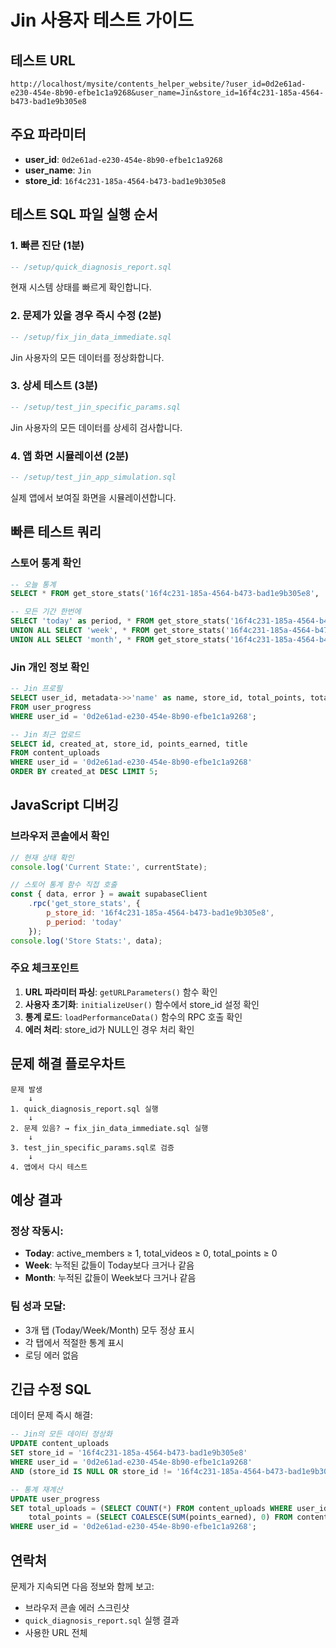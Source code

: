 # Jin 사용자 테스트 가이드

## 테스트 URL
```
http://localhost/mysite/contents_helper_website/?user_id=0d2e61ad-e230-454e-8b90-efbe1c1a9268&user_name=Jin&store_id=16f4c231-185a-4564-b473-bad1e9b305e8
```

## 주요 파라미터
- **user_id**: `0d2e61ad-e230-454e-8b90-efbe1c1a9268`
- **user_name**: `Jin`
- **store_id**: `16f4c231-185a-4564-b473-bad1e9b305e8`

## 테스트 SQL 파일 실행 순서

### 1. 빠른 진단 (1분)
```sql
-- /setup/quick_diagnosis_report.sql
```
현재 시스템 상태를 빠르게 확인합니다.

### 2. 문제가 있을 경우 즉시 수정 (2분)
```sql
-- /setup/fix_jin_data_immediate.sql
```
Jin 사용자의 모든 데이터를 정상화합니다.

### 3. 상세 테스트 (3분)
```sql
-- /setup/test_jin_specific_params.sql
```
Jin 사용자의 모든 데이터를 상세히 검사합니다.

### 4. 앱 화면 시뮬레이션 (2분)
```sql
-- /setup/test_jin_app_simulation.sql
```
실제 앱에서 보여질 화면을 시뮬레이션합니다.

## 빠른 테스트 쿼리

### 스토어 통계 확인
```sql
-- 오늘 통계
SELECT * FROM get_store_stats('16f4c231-185a-4564-b473-bad1e9b305e8', 'today');

-- 모든 기간 한번에
SELECT 'today' as period, * FROM get_store_stats('16f4c231-185a-4564-b473-bad1e9b305e8', 'today') 
UNION ALL SELECT 'week', * FROM get_store_stats('16f4c231-185a-4564-b473-bad1e9b305e8', 'week') 
UNION ALL SELECT 'month', * FROM get_store_stats('16f4c231-185a-4564-b473-bad1e9b305e8', 'month');
```

### Jin 개인 정보 확인
```sql
-- Jin 프로필
SELECT user_id, metadata->>'name' as name, store_id, total_points, total_uploads 
FROM user_progress 
WHERE user_id = '0d2e61ad-e230-454e-8b90-efbe1c1a9268';

-- Jin 최근 업로드
SELECT id, created_at, store_id, points_earned, title 
FROM content_uploads 
WHERE user_id = '0d2e61ad-e230-454e-8b90-efbe1c1a9268' 
ORDER BY created_at DESC LIMIT 5;
```

## JavaScript 디버깅

### 브라우저 콘솔에서 확인
```javascript
// 현재 상태 확인
console.log('Current State:', currentState);

// 스토어 통계 함수 직접 호출
const { data, error } = await supabaseClient
    .rpc('get_store_stats', {
        p_store_id: '16f4c231-185a-4564-b473-bad1e9b305e8',
        p_period: 'today'
    });
console.log('Store Stats:', data);
```

### 주요 체크포인트
1. **URL 파라미터 파싱**: `getURLParameters()` 함수 확인
2. **사용자 초기화**: `initializeUser()` 함수에서 store_id 설정 확인
3. **통계 로드**: `loadPerformanceData()` 함수의 RPC 호출 확인
4. **에러 처리**: store_id가 NULL인 경우 처리 확인

## 문제 해결 플로우차트

```
문제 발생
    ↓
1. quick_diagnosis_report.sql 실행
    ↓
2. 문제 있음? → fix_jin_data_immediate.sql 실행
    ↓
3. test_jin_specific_params.sql로 검증
    ↓
4. 앱에서 다시 테스트
```

## 예상 결과

### 정상 작동시:
- **Today**: active_members ≥ 1, total_videos ≥ 0, total_points ≥ 0
- **Week**: 누적된 값들이 Today보다 크거나 같음
- **Month**: 누적된 값들이 Week보다 크거나 같음

### 팀 성과 모달:
- 3개 탭 (Today/Week/Month) 모두 정상 표시
- 각 탭에서 적절한 통계 표시
- 로딩 에러 없음

## 긴급 수정 SQL

데이터 문제 즉시 해결:
```sql
-- Jin의 모든 데이터 정상화
UPDATE content_uploads 
SET store_id = '16f4c231-185a-4564-b473-bad1e9b305e8' 
WHERE user_id = '0d2e61ad-e230-454e-8b90-efbe1c1a9268' 
AND (store_id IS NULL OR store_id != '16f4c231-185a-4564-b473-bad1e9b305e8');

-- 통계 재계산
UPDATE user_progress 
SET total_uploads = (SELECT COUNT(*) FROM content_uploads WHERE user_id = '0d2e61ad-e230-454e-8b90-efbe1c1a9268'),
    total_points = (SELECT COALESCE(SUM(points_earned), 0) FROM content_uploads WHERE user_id = '0d2e61ad-e230-454e-8b90-efbe1c1a9268')
WHERE user_id = '0d2e61ad-e230-454e-8b90-efbe1c1a9268';
```

## 연락처
문제가 지속되면 다음 정보와 함께 보고:
- 브라우저 콘솔 에러 스크린샷
- `quick_diagnosis_report.sql` 실행 결과
- 사용한 URL 전체
